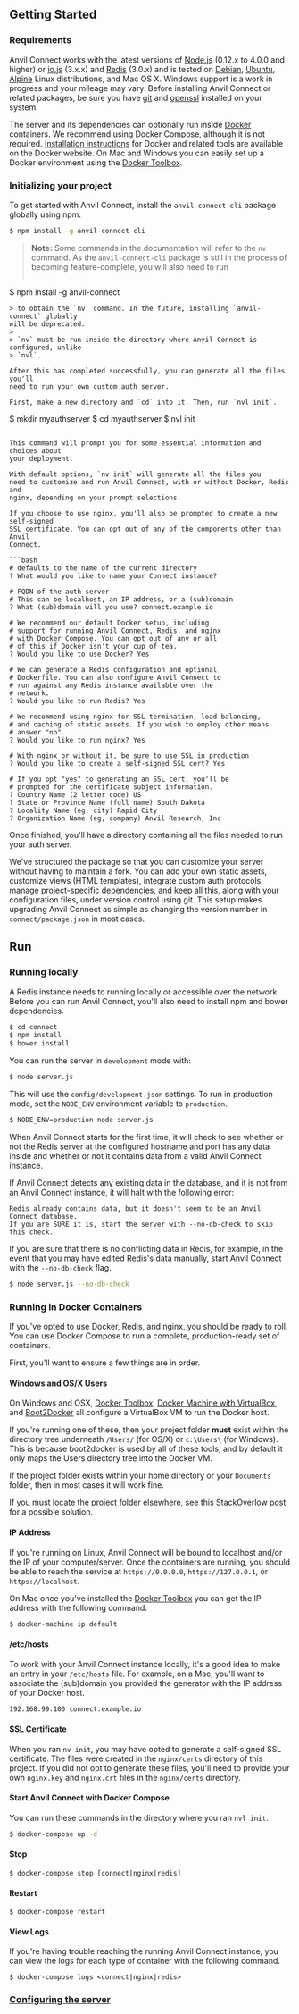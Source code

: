 ## Getting Started

### Requirements

Anvil Connect works with the latest versions of [Node.js][nodejs] (0.12.x to 4.0.0 and higher) or
[io.js][iojs] (3.x.x) and [Redis][redis] (3.0.x) and is tested on
[Debian][debian], [Ubuntu][ubuntu], [Alpine][alpine] Linux distributions, and
Mac OS X. Windows support is a work in progress and your mileage may vary. Before 
installing Anvil Connect or related packages, be sure you have [git][git] and 
[openssl][openssl] installed on your system. 

The server and its dependencies can optionally run inside [Docker][docker]
containers. We recommend using Docker Compose, although it is not required.
[Installation instructions][docker-install] for Docker and related tools are
available on the Docker website. On Mac and Windows you can easily set up a
Docker environment using the [Docker Toolbox][docker-toolbox].

[nodejs]: https://nodejs.org
[iojs]: https://iojs.org
[redis]: http://redis.io
[debian]: https://www.debian.org
[ubuntu]: http://www.ubuntu.com
[alpine]: https://www.alpinelinux.org
[docker]: https://www.docker.com
[docker-install]: https://docs.docker.com/installation
[docker-toolbox]: https://www.docker.com/toolbox
[git]: https://git-scm.com/
[openssl]: https://www.openssl.org/

### Initializing your project

To get started with Anvil Connect, install the `anvil-connect-cli` package
globally using npm.

```bash
$ npm install -g anvil-connect-cli
```

> **Note:** Some commands in the documentation will refer to the `nv` command.
As the `anvil-connect-cli` package is still in the process of becoming
feature-complete, you will also need to run
> ```bash
$ npm install -g anvil-connect
```
> to obtain the `nv` command. In the future, installing `anvil-connect` globally
will be deprecated.
>
> `nv` must be run inside the directory where Anvil Connect is configured, unlike
> `nvl`.

After this has completed successfully, you can generate all the files you'll
need to run your own custom auth server.

First, make a new directory and `cd` into it. Then, run `nvl init`.

```
$ mkdir myauthserver
$ cd myauthserver
$ nvl init
```

This command will prompt you for some essential information and choices about
your deployment.

With default options, `nv init` will generate all the files you
need to customize and run Anvil Connect, with or without Docker, Redis and
nginx, depending on your prompt selections.

If you choose to use nginx, you'll also be prompted to create a new self-signed
SSL certificate. You can opt out of any of the components other than Anvil
Connect.

```bash
# defaults to the name of the current directory
? What would you like to name your Connect instance?

# FQDN of the auth server
# This can be localhost, an IP address, or a (sub)domain
? What (sub)domain will you use? connect.example.io

# We recommend our default Docker setup, including
# support for running Anvil Connect, Redis, and nginx
# with Docker Compose. You can opt out of any or all
# of this if Docker isn't your cup of tea.
? Would you like to use Docker? Yes

# We can generate a Redis configuration and optional
# Dockerfile. You can also configure Anvil Connect to
# run against any Redis instance available over the
# network.
? Would you like to run Redis? Yes

# We recommend using nginx for SSL termination, load balancing,
# and caching of static assets. If you wish to employ other means
# answer "no".
? Would you like to run nginx? Yes

# With nginx or without it, be sure to use SSL in production
? Would you like to create a self-signed SSL cert? Yes

# If you opt "yes" to generating an SSL cert, you'll be
# prompted for the certificate subject information.
? Country Name (2 letter code) US
? State or Province Name (full name) South Dakota
? Locality Name (eg, city) Rapid City
? Organization Name (eg, company) Anvil Research, Inc
```

Once finished, you'll have a directory containing all the files needed to run
your auth server.

We've structured the package so that you can customize your server without
having to maintain a fork. You can add your own static assets, customize views
(HTML templates), integrate custom auth protocols, manage project-specific
dependencies, and keep all this, along with your configuration files, under
version control using git. This setup makes upgrading Anvil Connect as simple
as changing the version number in `connect/package.json` in most cases.


## Run

### Running locally

A Redis instance needs to running locally or accessible over the network. Before you
can run Anvil Connect, you'll also need to install npm and bower dependencies.

```bash
$ cd connect
$ npm install
$ bower install
```

You can run the server in `development` mode with:

```bash
$ node server.js
```

This will use the `config/development.json` settings. To run in production mode, set
the `NODE_ENV` environment variable to `production`.

```bash
$ NODE_ENV=production node server.js
```

When Anvil Connect starts for the first time, it will check to see whether or
not the Redis server at the configured hostname and port has any data inside and
whether or not it contains data from a valid Anvil Connect instance.

If Anvil Connect detects any existing data in the database, and it is not from
an Anvil Connect instance, it will halt with the following error:

```
Redis already contains data, but it doesn't seem to be an Anvil Connect database.
If you are SURE it is, start the server with --no-db-check to skip this check.
```

If you are sure that there is no conflicting data in Redis, for example,
in the event that you may have edited Redis's data manually, start Anvil Connect
with the `--no-db-check` flag.

```bash
$ node server.js --no-db-check
```



### Running in Docker Containers

If you've opted to use Docker, Redis, and nginx, you should be ready to roll.
You can use Docker Compose to run a complete, production-ready set of
containers.

First, you'll want to ensure a few things are in order.

#### Windows and OS/X Users
On Windows and OSX, [Docker Toolbox](https://www.docker.com/toolbox),
[Docker Machine with VirtualBox](https://www.docker.com/docker-machine),
and [Boot2Docker](http://boot2docker.io/) all configure a VirtualBox VM to
run the Docker host.

If you're running one of these, then your project folder **must** exist within
the directory tree underneath ```/Users/``` (for OS/X) or ```c:\Users\```
(for Windows).  This is because boot2docker is used by all of these tools,
and by default it only maps the Users directory tree into the Docker VM.

If the project folder exists within your home directory or your ```Documents```
folder, then in most cases it will work fine.

If you must locate the project folder elsewhere, see this
[StackOverlow post](http://stackoverflow.com/questions/30586949/how-do-i-map-volume-outside-c-users-to-container-on-windows)
for a possible solution.

#### IP Address

If you're running on Linux, Anvil Connect will be bound to localhost and/or the
IP of your computer/server. Once the containers are running, you should be able
to reach the service at `https://0.0.0.0`, `https://127.0.0.1`, or 
`https://localhost`.


On Mac once you've installed the [Docker Toolbox][docker-toolbox] you can get
the IP address with the following command.

```bash
$ docker-machine ip default
```

#### /etc/hosts

To work with your Anvil Connect instance locally, it's a good idea to make an
entry in your `/etc/hosts` file. For example, on a Mac, you'll want to
associate the (sub)domain you provided the generator with the IP address of 
your Docker host.

```bash
192.168.99.100 connect.example.io
```

#### SSL Certificate

When you ran `nv init`, you may have opted to generate a self-signed SSL
certificate. The files were created in the `nginx/certs` directory of this
project. If you did not opt to generate these files, you'll need to provide
your own `nginx.key` and `nginx.crt` files in the `nginx/certs` directory.


#### Start Anvil Connect with Docker Compose

You can run these commands in the directory where you ran `nvl init`.

```bash
$ docker-compose up -d
```

#### Stop

```
$ docker-compose stop [connect|nginx|redis]
```

#### Restart

```
$ docker-compose restart
```

#### View Logs

If you're having trouble reaching the running Anvil Connect instance, you can
view the logs for each type of container with the following command.

```
$ docker-compose logs <connect|nginx|redis>
```


### [Configuring the server](server/configuration.md)
